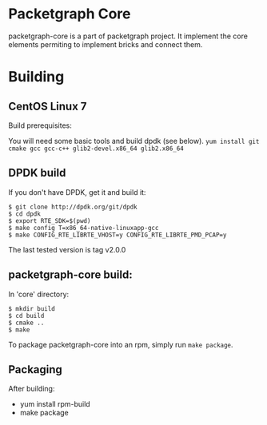 # Packetgraph Core

packetgraph-core is a part of packetgraph project. It implement the core
elements permiting to implement bricks and connect them.

# Building

## CentOS Linux 7

Build prerequisites:

You will need some basic tools and build dpdk (see below).
```yum install git cmake gcc gcc-c++ glib2-devel.x86_64 glib2.x86_64```

## DPDK build

If you don't have DPDK, get it and build it:

```
$ git clone http://dpdk.org/git/dpdk
$ cd dpdk
$ export RTE_SDK=$(pwd)
$ make config T=x86_64-native-linuxapp-gcc
$ make CONFIG_RTE_LIBRTE_VHOST=y CONFIG_RTE_LIBRTE_PMD_PCAP=y
```

The last tested version is tag v2.0.0

## packetgraph-core build:

In 'core' directory:
```
$ mkdir build
$ cd build
$ cmake ..
$ make
```

To package packetgraph-core into an rpm, simply run ```make package```.

## Packaging

After building:

- yum install rpm-build
- make package

